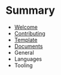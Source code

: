 # Summary

* [Welcome](README.md)
* [Contributing](CONTRIBUTING.MD)
* [Template](template.md)
* [Documents](Documents)
* General
* Languages
* Tooling

